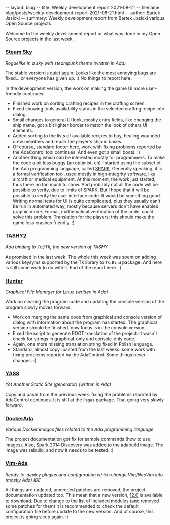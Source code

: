 -- layout: blog
-- title: Weekly development report 2021-08-21
-- filename: blog/posts/weekly-development-report-2021-08-21.html
-- author: Bartek Jasicki
-- summary: Weekly development report from Bartek Jasicki various Open Source projects

Welcome to the weekly development report or what was done in my Open Source
projects in the last week.

### [Steam Sky](https://www.laeran.pl/repositories/steamsky)

*Roguelike in a sky with steampunk theme (written in Ada)*

The stable version is quiet again. Looks like the most annoying bugs are
fixed... or everyone has given up. :) No things to report here.

In the development version, the work on making the game UI more user-friendly
continues:

* Finished work on sorting crafting recipes in the crafting screen.
* Fixed showing tools availability status in the selected crafting recipe info
  dialog.
* Small changes to general UI look, mostly entry fields, like changing the
  ship name, got a bit lighter border to match the look of others UI elements.
* Added sorting to the lists of available recipes to buy, healing wounded crew
  members and repair the player's ship in bases.
* Of course, standard footer here, work with fixing problems reported by the
  AdaControl tool continues. And even got a small boots. :)
* Another thing which can be interested mostly for programmers. To make the
  code a bit less buggy (an optimist, eh) I started using the subset of the
  Ada programming language, called [SPARK](https://en.wikipedia.org/wiki/SPARK_%28programming_language%29).
  Generally speaking, it is a formal verification tool, used mostly in
  high-integrity software, like aircraft or medical equipment. At this moment,
  the work just started, thus there no too much to show. And probably not all
  the code will be possible to verify, due to limits of SPARK. But I hope that
  it will be possible to verify the user interface code. It would be something
  good. Writing normal tests for UI is quite complicated, plus they usually
  can't be run in automated way, mostly because servers don't have enabled
  graphic mode. Formal, mathematical verification of the code, could solve
  this problem. Translation for the players: this should make the game less
  crashes friendly. :)

### [TASHY2](https://www.laeran.pl/repositories/tashy2)

*Ada binding to Tcl/Tk, the new version of TASHY*

As promised in the last week. The whole this week was spent on adding various
keysyms supported by the Tk library to `Tk.Bind` package. And here is still
some work to do with it. End of the  report here. :)

### [Hunter](https://www.laeran.pl/repositories/hunter)

*Graphical File Manager for Linux (written in Ada)*

Work on clearing the program code and updating the console version of the
program slowly moves forward:

* Work on merging the same code from graphical and console version of dialog
  with information about the program has started. The graphical version should
  be finished, now focus is in the console version.
* Fixed the script to generate ROOT translation of the project. It wasn't check
  for strings in graphical-only and console-only code.
* Again, one more missing translation string fixed in Polish language.
* Standard, almost copy+pasted from the last weeks: some work with fixing
  problems reported by the AdaControl. Some things never changes. :)

### [YASS](https://www.laeran.pl/repositories/yass)

*Yet Another Static Site (generator) (written in Ada)*

Copy and paste from the previous week: fixing the problems reported by
AdaControl continues. It is still at the `Pages` package. That going very
slowly forward.

### [DockerAda](https://www.laeran.pl/repositories/dockerada)

*Various Docker images files related to the Ada programming language*

The project documentation got fix for sample commands (how to use images).
Also, Spark 2014 Discovery was added to the adabuild image. The image was
rebuild, and now it needs to be tested. :)

### [Vim-Ada](https://github.com/thindil/vim-ada)

*Ready-to-deploy plugins and configuration which change Vim/NeoVim into (mostly
Ada) IDE*

All things are updated, unneeded patches are removed, the project documentation
updated too. This mean that a new version, [12.0](https://github.com/thindil/vim-ada/releases/tag/v12.0)
is available to download. Due to change to the list of included modules (and
removed some patches for them) it is recommended to check the default
configuration file before update to the new version. And of course, this
project is going sleep again. :)
